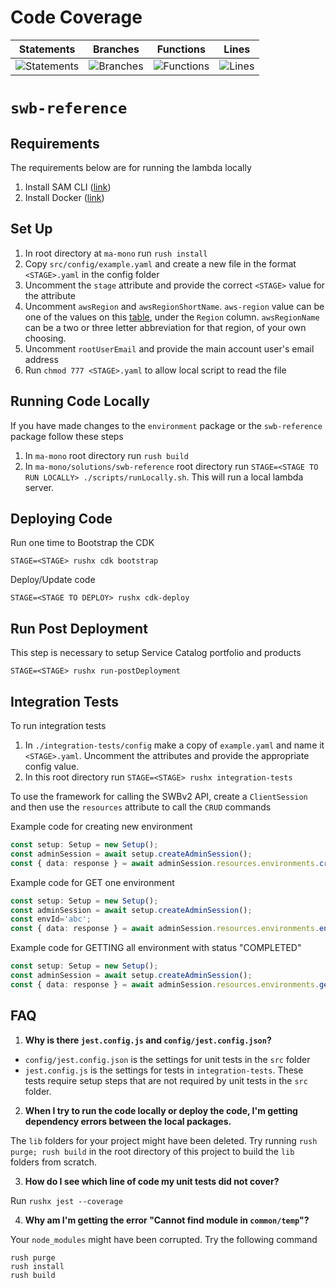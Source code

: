 # Code Coverage
| Statements                  | Branches                | Functions                 | Lines             |
| --------------------------- | ----------------------- | ------------------------- | ----------------- |
| ![Statements](https://img.shields.io/badge/statements-98.11%25-brightgreen.svg?style=flat) | ![Branches](https://img.shields.io/badge/branches-83.33%25-yellow.svg?style=flat) | ![Functions](https://img.shields.io/badge/functions-96%25-brightgreen.svg?style=flat) | ![Lines](https://img.shields.io/badge/lines-98.09%25-brightgreen.svg?style=flat) |
# `swb-reference`

## Requirements
The requirements below are for running the lambda locally
1. Install SAM CLI ([link](https://docs.aws.amazon.com/serverless-application-model/latest/developerguide/serverless-sam-cli-install.html))
2. Install Docker ([link](https://docs.docker.com/get-docker/))

## Set Up
1. In root directory at `ma-mono` run `rush install`
2. Copy `src/config/example.yaml` and create a new file in the format `<STAGE>.yaml` in the config folder
3. Uncomment the `stage` attribute and provide the correct `<STAGE>` value for the attribute
4. Uncomment `awsRegion` and `awsRegionShortName`. `aws-region` value can be one of the values on this [table](https://docs.aws.amazon.com/AmazonRDS/latest/UserGuide/Concepts.RegionsAndAvailabilityZones.html#Concepts.RegionsAndAvailabilityZones.Regions), under the `Region` column. `awsRegionName` can be a two or three letter abbreviation for that region, of your own choosing.
5. Uncomment `rootUserEmail` and provide the main account user's email address
6. Run `chmod 777 <STAGE>.yaml` to allow local script to read the file

## Running Code Locally
If you have made changes to the `environment` package or the `swb-reference` package follow these steps
1. In `ma-mono` root directory run `rush build`
2. In `ma-mono/solutions/swb-reference` root directory run `STAGE=<STAGE TO RUN LOCALLY> ./scripts/runLocally.sh`. This will run a local lambda server.

## Deploying Code
Run one time to Bootstrap the CDK

`STAGE=<STAGE> rushx cdk bootstrap`

Deploy/Update code

`STAGE=<STAGE TO DEPLOY> rushx cdk-deploy`

## Run Post Deployment 
This step is necessary to setup Service Catalog portfolio and products

`STAGE=<STAGE> rushx run-postDeployment`

## Integration Tests
To run integration tests 
1. In `./integration-tests/config` make a copy of `example.yaml` and name it `<STAGE>.yaml`. Uncomment the attributes and provide the appropriate config value.
2. In this root directory run `STAGE=<STAGE> rushx integration-tests`

To use the framework for calling the SWBv2 API, create a `ClientSession` and then use the `resources` attribute to call the `CRUD` commands

Example code for creating new environment
```ts
const setup: Setup = new Setup();
const adminSession = await setup.createAdminSession();
const { data: response } = await adminSession.resources.environments.create();
```

Example code for GET one environment
```ts
const setup: Setup = new Setup();
const adminSession = await setup.createAdminSession();
const envId='abc';
const { data: response } = await adminSession.resources.environments.environment(envId).get();
```


Example code for GETTING all environment with status "COMPLETED"
```ts
const setup: Setup = new Setup();
const adminSession = await setup.createAdminSession();
const { data: response } = await adminSession.resources.environments.get({status: 'COMPLETED'});
```



## FAQ
1. **Why is there `jest.config.js` and `config/jest.config.json`?**
* `config/jest.config.json` is the settings for unit tests in the `src` folder
* `jest.config.js` is the settings for tests in `integration-tests`. These tests require setup steps that are not required by unit tests in the `src` folder.

2. **When I try to run the code locally or deploy the code, I'm getting dependency errors between the local packages.**

The `lib` folders for your project might have been deleted. Try running `rush purge; rush build` in the root 
directory of this project to build the `lib` folders from scratch. 

3. **How do I see which line of code my unit tests did not cover?**

Run `rushx jest --coverage`

4. **Why am I'm getting the error "Cannot find module in `common/temp`"?**

Your `node_modules`  might have been corrupted. Try the following command
```
rush purge
rush install
rush build
```